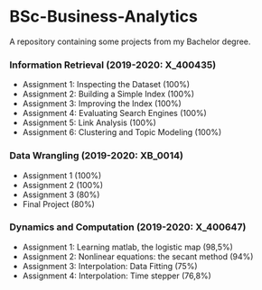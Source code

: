 # BSc-Business-Analytics

A repository containing some projects from my Bachelor degree.

### Information Retrieval (2019-2020: X_400435)
- Assignment 1: Inspecting the Dataset (100%)
- Assignment 2: Building a Simple Index (100%)
- Assignment 3: Improving the Index (100%)
- Assignment 4: Evaluating Search Engines (100%)
- Assignment 5: Link Analysis (100%)
- Assignment 6: Clustering and Topic Modeling (100%)

### Data Wrangling (2019-2020: XB_0014)
- Assignment 1 (100%)
- Assignment 2 (100%)
- Assignment 3 (80%)
- Final Project (80%)

### Dynamics and Computation (2019-2020: X_400647)
- Assignment 1: Learning matlab, the logistic map (98,5%)
- Assignment 2: Nonlinear equations: the secant method (94%)
- Assignment 3: Interpolation: Data Fitting (75%)
- Assignment 4: Interpolation: Time stepper (76,8%)
